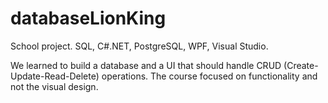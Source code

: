 # databaseLionKing
School project.
SQL, C#.NET, PostgreSQL, WPF, Visual Studio.

We learned to build a database and a UI that should handle CRUD (Create-Update-Read-Delete) operations.
The course focused on functionality and not the visual design.
